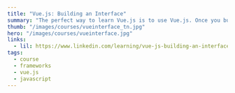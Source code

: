 ```yaml
---
title: "Vue.js: Building an Interface"
summary: "The perfect way to learn Vue.js is to use Vue.js. Once you build an app interface and see its strengths and flexibility in action, you can decide how much of Vue.js you want to use in your own projects. This hands-on course teaches you how to build a simple component-based app: an appointment booking and management system with features for searching and sorting."
thumb: "/images/courses/vueinterface_tn.jpg"
hero: "/images/courses/vueinterface.jpg"
links:
  - lil: https://www.linkedin.com/learning/vue-js-building-an-interface-2/
tags:
  - course
  - frameworks
  - vue.js
  - javascript
---
```

